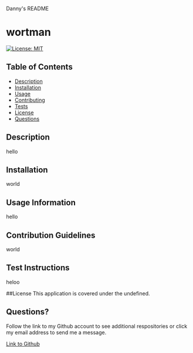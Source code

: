 Danny's README

# wortman

[![License: MIT](https://img.shields.io/badge/License-MIT-yellow.svg)](https://opensource.org/licenses/MIT)

## Table of Contents

* [Description](#description)
 * [Installation](#installation)
 * [Usage](#usage)
 * [Contributing](#contribute)
 * [Tests](#test)
 * [License](#license)
 * [Questions](#questions)

## Description
hello

## Installation
world

## Usage Information
hello

## Contribution Guidelines
world

## Test Instructions
heloo

##License
This application is covered under the undefined.

## Questions?
Follow the link to my Github account to see additional respositories or click my email address to send me a message.

[Link to Github](http://github.com/)

<a href="mailto:"></a>

